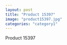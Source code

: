 ```yaml
---
layout: post
title: "Product 15397"
image: "product15397.jpg"
categories: "category1"
---
```

Product 15397
